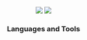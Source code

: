 <p align="center">
  <img src='(https://i.imgur.com/dicdaJk.png'/>
  <img src='https://capsule-render.vercel.app/api?type=rect&color=gradient&height=2.5'/>
</p>
<h3 align="center">Languages and Tools</h3>
